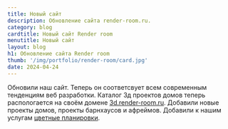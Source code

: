 ```yaml
---
title: Новый сайт
description: Обновление сайта render-room.ru.
category: blog
cardtitle: Новый сайт Render room
menutitle: Новый сайт
layout: blog
h1: Обновление сайта Render room
thumb: '/img/portfolio/render-room/card.jpg'
date: 2024-04-24
---
```

Обновили наш сайт. Теперь он соответсвует всем современным тенденциям веб разработки.
Каталог 3д проектов домов теперь распологается на своём домене [3d.render-room.ru](https://3d.render-room.ru/).
Добавили новые проекты домов, проекты барнхаусов и афреймов. Добавили к нашим услугам [цветные планировки](https://3d.render-room.ru/dop/plan-color).